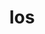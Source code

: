 ---
layout: photos.njk
title: Ios
tags:
  - photos
imageFolder: ios
camera: Fujifilm X100T
copy: One of the smaller and lesser-known Greek islands, but doesn't disappoint with it's golden beaches and quaint whitewashed backstreets.
---